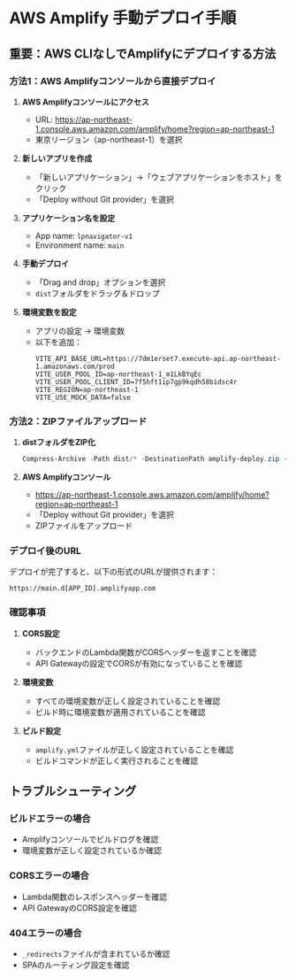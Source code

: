 # AWS Amplify 手動デプロイ手順

## 重要：AWS CLIなしでAmplifyにデプロイする方法

### 方法1：AWS Amplifyコンソールから直接デプロイ

1. **AWS Amplifyコンソールにアクセス**
   - URL: https://ap-northeast-1.console.aws.amazon.com/amplify/home?region=ap-northeast-1
   - 東京リージョン（ap-northeast-1）を選択

2. **新しいアプリを作成**
   - 「新しいアプリケーション」→「ウェブアプリケーションをホスト」をクリック
   - 「Deploy without Git provider」を選択

3. **アプリケーション名を設定**
   - App name: `lpnavigator-v1`
   - Environment name: `main`

4. **手動デプロイ**
   - 「Drag and drop」オプションを選択
   - `dist`フォルダをドラッグ＆ドロップ

5. **環境変数を設定**
   - アプリの設定 → 環境変数
   - 以下を追加：
     ```
     VITE_API_BASE_URL=https://7dm1erset7.execute-api.ap-northeast-1.amazonaws.com/prod
     VITE_USER_POOL_ID=ap-northeast-1_m1LkBYqEc
     VITE_USER_POOL_CLIENT_ID=7f5hft1ip7gp9kqdh58bidsc4r
     VITE_REGION=ap-northeast-1
     VITE_USE_MOCK_DATA=false
     ```

### 方法2：ZIPファイルアップロード

1. **distフォルダをZIP化**
   ```powershell
   Compress-Archive -Path dist/* -DestinationPath amplify-deploy.zip -Force
   ```

2. **AWS Amplifyコンソール**
   - https://ap-northeast-1.console.aws.amazon.com/amplify/home?region=ap-northeast-1
   - 「Deploy without Git provider」を選択
   - ZIPファイルをアップロード

### デプロイ後のURL

デプロイが完了すると、以下の形式のURLが提供されます：
```
https://main.d[APP_ID].amplifyapp.com
```

### 確認事項

1. **CORS設定**
   - バックエンドのLambda関数がCORSヘッダーを返すことを確認
   - API Gatewayの設定でCORSが有効になっていることを確認

2. **環境変数**
   - すべての環境変数が正しく設定されていることを確認
   - ビルド時に環境変数が適用されていることを確認

3. **ビルド設定**
   - `amplify.yml`ファイルが正しく設定されていることを確認
   - ビルドコマンドが正しく実行されることを確認

## トラブルシューティング

### ビルドエラーの場合
- Amplifyコンソールでビルドログを確認
- 環境変数が正しく設定されているか確認

### CORSエラーの場合
- Lambda関数のレスポンスヘッダーを確認
- API GatewayのCORS設定を確認

### 404エラーの場合
- `_redirects`ファイルが含まれているか確認
- SPAのルーティング設定を確認 